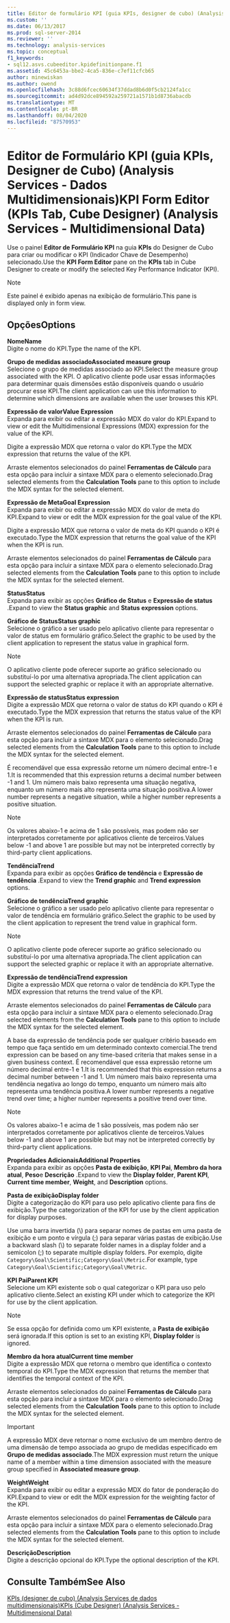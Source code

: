 ```yaml
---
title: Editor de formulário KPI (guia KPIs, designer de cubo) (Analysis Services-dados multidimensionais) | Microsoft Docs
ms.custom: ''
ms.date: 06/13/2017
ms.prod: sql-server-2014
ms.reviewer: ''
ms.technology: analysis-services
ms.topic: conceptual
f1_keywords:
- sql12.asvs.cubeeditor.kpidefinitionpane.f1
ms.assetid: 45c6453a-bbe2-4ca5-836e-c7ef11cfcb65
author: minewiskan
ms.author: owend
ms.openlocfilehash: 3c88d6fcec60634f37ddad8b6d0f5cb2124fa1cc
ms.sourcegitcommit: ad4d92dce894592a259721a1571b1d8736abacdb
ms.translationtype: MT
ms.contentlocale: pt-BR
ms.lasthandoff: 08/04/2020
ms.locfileid: "87570953"
---
```

# <a name="kpi-form-editor-kpis-tab-cube-designer-analysis-services---multidimensional-data"></a><span data-ttu-id="9f15b-102">Editor de Formulário KPI (guia KPIs, Designer de Cubo) (Analysis Services - Dados Multidimensionais)</span><span class="sxs-lookup"><span data-stu-id="9f15b-102">KPI Form Editor (KPIs Tab, Cube Designer) (Analysis Services - Multidimensional Data)</span></span>
  <span data-ttu-id="9f15b-103">Use o painel **Editor de Formulário KPI** na guia **KPIs** do Designer de Cubo para criar ou modificar o KPI (Indicador Chave de Desempenho) selecionado.</span><span class="sxs-lookup"><span data-stu-id="9f15b-103">Use the **KPI Form Editor** pane on the **KPIs** tab in Cube Designer to create or modify the selected Key Performance Indicator (KPI).</span></span>  
  
> [!NOTE]  
>  <span data-ttu-id="9f15b-104">Este painel é exibido apenas na exibição de formulário.</span><span class="sxs-lookup"><span data-stu-id="9f15b-104">This pane is displayed only in form view.</span></span>  
  
## <a name="options"></a><span data-ttu-id="9f15b-105">Opções</span><span class="sxs-lookup"><span data-stu-id="9f15b-105">Options</span></span>  
 <span data-ttu-id="9f15b-106">**Nome**</span><span class="sxs-lookup"><span data-stu-id="9f15b-106">**Name**</span></span>  
 <span data-ttu-id="9f15b-107">Digite o nome do KPI.</span><span class="sxs-lookup"><span data-stu-id="9f15b-107">Type the name of the KPI.</span></span>  
  
 <span data-ttu-id="9f15b-108">**Grupo de medidas associado**</span><span class="sxs-lookup"><span data-stu-id="9f15b-108">**Associated measure group**</span></span>  
 <span data-ttu-id="9f15b-109">Selecione o grupo de medidas associado ao KPI.</span><span class="sxs-lookup"><span data-stu-id="9f15b-109">Select the measure group associated with the KPI.</span></span> <span data-ttu-id="9f15b-110">O aplicativo cliente pode usar essas informações para determinar quais dimensões estão disponíveis quando o usuário procurar esse KPI.</span><span class="sxs-lookup"><span data-stu-id="9f15b-110">The client application can use this information to determine which dimensions are available when the user browses this KPI.</span></span>  
  
 <span data-ttu-id="9f15b-111">**Expressão de valor**</span><span class="sxs-lookup"><span data-stu-id="9f15b-111">**Value Expression**</span></span>  
 <span data-ttu-id="9f15b-112">Expanda para exibir ou editar a expressão MDX do valor do KPI.</span><span class="sxs-lookup"><span data-stu-id="9f15b-112">Expand to view or edit the Multidimensional Expressions (MDX) expression for the value of the KPI.</span></span>  
  
 <span data-ttu-id="9f15b-113">Digite a expressão MDX que retorna o valor do KPI.</span><span class="sxs-lookup"><span data-stu-id="9f15b-113">Type the MDX expression that returns the value of the KPI.</span></span>  
  
 <span data-ttu-id="9f15b-114">Arraste elementos selecionados do painel **Ferramentas de Cálculo** para esta opção para incluir a sintaxe MDX para o elemento selecionado.</span><span class="sxs-lookup"><span data-stu-id="9f15b-114">Drag selected elements from the **Calculation Tools** pane to this option to include the MDX syntax for the selected element.</span></span>  
  
 <span data-ttu-id="9f15b-115">**Expressão de Meta**</span><span class="sxs-lookup"><span data-stu-id="9f15b-115">**Goal Expression**</span></span>  
 <span data-ttu-id="9f15b-116">Expanda para exibir ou editar a expressão MDX do valor de meta do KPI.</span><span class="sxs-lookup"><span data-stu-id="9f15b-116">Expand to view or edit the MDX expression for the goal value of the KPI.</span></span>  
  
 <span data-ttu-id="9f15b-117">Digite a expressão MDX que retorna o valor de meta do KPI quando o KPI é executado.</span><span class="sxs-lookup"><span data-stu-id="9f15b-117">Type the MDX expression that returns the goal value of the KPI when the KPI is run.</span></span>  
  
 <span data-ttu-id="9f15b-118">Arraste elementos selecionados do painel **Ferramentas de Cálculo** para esta opção para incluir a sintaxe MDX para o elemento selecionado.</span><span class="sxs-lookup"><span data-stu-id="9f15b-118">Drag selected elements from the **Calculation Tools** pane to this option to include the MDX syntax for the selected element.</span></span>  
  
 <span data-ttu-id="9f15b-119">**Status**</span><span class="sxs-lookup"><span data-stu-id="9f15b-119">**Status**</span></span>  
 <span data-ttu-id="9f15b-120">Expanda para exibir as opções **Gráfico de Status** e **Expressão de status** .</span><span class="sxs-lookup"><span data-stu-id="9f15b-120">Expand to view the **Status graphic** and **Status expression** options.</span></span>  
  
 <span data-ttu-id="9f15b-121">**Gráfico de Status**</span><span class="sxs-lookup"><span data-stu-id="9f15b-121">**Status graphic**</span></span>  
 <span data-ttu-id="9f15b-122">Selecione o gráfico a ser usado pelo aplicativo cliente para representar o valor de status em formulário gráfico.</span><span class="sxs-lookup"><span data-stu-id="9f15b-122">Select the graphic to be used by the client application to represent the status value in graphical form.</span></span>  
  
> [!NOTE]  
>  <span data-ttu-id="9f15b-123">O aplicativo cliente pode oferecer suporte ao gráfico selecionado ou substituí-lo por uma alternativa apropriada.</span><span class="sxs-lookup"><span data-stu-id="9f15b-123">The client application can support the selected graphic or replace it with an appropriate alternative.</span></span>  
  
 <span data-ttu-id="9f15b-124">**Expressão de status**</span><span class="sxs-lookup"><span data-stu-id="9f15b-124">**Status expression**</span></span>  
 <span data-ttu-id="9f15b-125">Digite a expressão MDX que retorna o valor de status do KPI quando o KPI é executado.</span><span class="sxs-lookup"><span data-stu-id="9f15b-125">Type the MDX expression that returns the status value of the KPI when the KPI is run.</span></span>  
  
 <span data-ttu-id="9f15b-126">Arraste elementos selecionados do painel **Ferramentas de Cálculo** para esta opção para incluir a sintaxe MDX para o elemento selecionado.</span><span class="sxs-lookup"><span data-stu-id="9f15b-126">Drag selected elements from the **Calculation Tools** pane to this option to include the MDX syntax for the selected element.</span></span>  
  
 <span data-ttu-id="9f15b-127">É recomendável que essa expressão retorne um número decimal entre-1 e 1.</span><span class="sxs-lookup"><span data-stu-id="9f15b-127">It is recommended that this expression returns a decimal number between -1 and 1.</span></span> <span data-ttu-id="9f15b-128">Um número mais baixo representa uma situação negativa, enquanto um número mais alto representa uma situação positiva.</span><span class="sxs-lookup"><span data-stu-id="9f15b-128">A lower number represents a negative situation, while a higher number represents a positive situation.</span></span>  
  
> [!NOTE]  
>  <span data-ttu-id="9f15b-129">Os valores abaixo-1 e acima de 1 são possíveis, mas podem não ser interpretados corretamente por aplicativos cliente de terceiros.</span><span class="sxs-lookup"><span data-stu-id="9f15b-129">Values below -1 and above 1 are possible but may not be interpreted correctly by third-party client applications.</span></span>  
  
 <span data-ttu-id="9f15b-130">**Tendência**</span><span class="sxs-lookup"><span data-stu-id="9f15b-130">**Trend**</span></span>  
 <span data-ttu-id="9f15b-131">Expanda para exibir as opções **Gráfico de tendência** e **Expressão de tendência** .</span><span class="sxs-lookup"><span data-stu-id="9f15b-131">Expand to view the **Trend graphic** and **Trend expression** options.</span></span>  
  
 <span data-ttu-id="9f15b-132">**Gráfico de tendência**</span><span class="sxs-lookup"><span data-stu-id="9f15b-132">**Trend graphic**</span></span>  
 <span data-ttu-id="9f15b-133">Selecione o gráfico a ser usado pelo aplicativo cliente para representar o valor de tendência em formulário gráfico.</span><span class="sxs-lookup"><span data-stu-id="9f15b-133">Select the graphic to be used by the client application to represent the trend value in graphical form.</span></span>  
  
> [!NOTE]  
>  <span data-ttu-id="9f15b-134">O aplicativo cliente pode oferecer suporte ao gráfico selecionado ou substituí-lo por uma alternativa apropriada.</span><span class="sxs-lookup"><span data-stu-id="9f15b-134">The client application can support the selected graphic or replace it with an appropriate alternative.</span></span>  
  
 <span data-ttu-id="9f15b-135">**Expressão de tendência**</span><span class="sxs-lookup"><span data-stu-id="9f15b-135">**Trend expression**</span></span>  
 <span data-ttu-id="9f15b-136">Digite a expressão MDX que retorna o valor de tendência do KPI.</span><span class="sxs-lookup"><span data-stu-id="9f15b-136">Type the MDX expression that returns the trend value of the KPI.</span></span>  
  
 <span data-ttu-id="9f15b-137">Arraste elementos selecionados do painel **Ferramentas de Cálculo** para esta opção para incluir a sintaxe MDX para o elemento selecionado.</span><span class="sxs-lookup"><span data-stu-id="9f15b-137">Drag selected elements from the **Calculation Tools** pane to this option to include the MDX syntax for the selected element.</span></span>  
  
 <span data-ttu-id="9f15b-138">A base da expressão de tendência pode ser qualquer critério baseado em tempo que faça sentido em um determinado contexto comercial.</span><span class="sxs-lookup"><span data-stu-id="9f15b-138">The trend expression can be based on any time-based criteria that makes sense in a given business context.</span></span> <span data-ttu-id="9f15b-139">É recomendável que essa expressão retorne um número decimal entre-1 e 1.</span><span class="sxs-lookup"><span data-stu-id="9f15b-139">It is recommended that this expression returns a decimal number between -1 and 1.</span></span> <span data-ttu-id="9f15b-140">Um número mais baixo representa uma tendência negativa ao longo do tempo, enquanto um número mais alto representa uma tendência positiva.</span><span class="sxs-lookup"><span data-stu-id="9f15b-140">A lower number represents a negative trend over time; a higher number represents a positive trend over time.</span></span>  
  
> [!NOTE]  
>  <span data-ttu-id="9f15b-141">Os valores abaixo-1 e acima de 1 são possíveis, mas podem não ser interpretados corretamente por aplicativos cliente de terceiros.</span><span class="sxs-lookup"><span data-stu-id="9f15b-141">Values below -1 and above 1 are possible but may not be interpreted correctly by third-party client applications.</span></span>  
  
 <span data-ttu-id="9f15b-142">**Propriedades Adicionais**</span><span class="sxs-lookup"><span data-stu-id="9f15b-142">**Additional Properties**</span></span>  
 <span data-ttu-id="9f15b-143">Expanda para exibir as opções **Pasta de exibição**, **KPI Pai**, **Membro da hora atual**, **Peso**e **Descrição** .</span><span class="sxs-lookup"><span data-stu-id="9f15b-143">Expand to view the **Display folder**, **Parent KPI**, **Current time member**, **Weight**, and **Description** options.</span></span>  
  
 <span data-ttu-id="9f15b-144">**Pasta de exibição**</span><span class="sxs-lookup"><span data-stu-id="9f15b-144">**Display folder**</span></span>  
 <span data-ttu-id="9f15b-145">Digite a categorização do KPI para uso pelo aplicativo cliente para fins de exibição.</span><span class="sxs-lookup"><span data-stu-id="9f15b-145">Type the categorization of the KPI for use by the client application for display purposes.</span></span>  
  
 <span data-ttu-id="9f15b-146">Use uma barra invertida (\\) para separar nomes de pastas em uma pasta de exibição e um ponto e vírgula (;) para separar várias pastas de exibição.</span><span class="sxs-lookup"><span data-stu-id="9f15b-146">Use a backward slash (\\) to separate folder names in a display folder and a semicolon (;) to separate multiple display folders.</span></span> <span data-ttu-id="9f15b-147">Por exemplo, digite `Category\Goal\Scientific;Category\Goal\Metric`.</span><span class="sxs-lookup"><span data-stu-id="9f15b-147">For example, type `Category\Goal\Scientific;Category\Goal\Metric`.</span></span>  
  
 <span data-ttu-id="9f15b-148">**KPI Pai**</span><span class="sxs-lookup"><span data-stu-id="9f15b-148">**Parent KPI**</span></span>  
 <span data-ttu-id="9f15b-149">Selecione um KPI existente sob o qual categorizar o KPI para uso pelo aplicativo cliente.</span><span class="sxs-lookup"><span data-stu-id="9f15b-149">Select an existing KPI under which to categorize the KPI for use by the client application.</span></span>  
  
> [!NOTE]  
>  <span data-ttu-id="9f15b-150">Se essa opção for definida como um KPI existente, a **Pasta de exibição** será ignorada.</span><span class="sxs-lookup"><span data-stu-id="9f15b-150">If this option is set to an existing KPI, **Display folder** is ignored.</span></span>  
  
 <span data-ttu-id="9f15b-151">**Membro da hora atual**</span><span class="sxs-lookup"><span data-stu-id="9f15b-151">**Current time member**</span></span>  
 <span data-ttu-id="9f15b-152">Digite a expressão MDX que retorna o membro que identifica o contexto temporal do KPI.</span><span class="sxs-lookup"><span data-stu-id="9f15b-152">Type the MDX expression that returns the member that identifies the temporal context of the KPI.</span></span>  
  
 <span data-ttu-id="9f15b-153">Arraste elementos selecionados do painel **Ferramentas de Cálculo** para esta opção para incluir a sintaxe MDX para o elemento selecionado.</span><span class="sxs-lookup"><span data-stu-id="9f15b-153">Drag selected elements from the **Calculation Tools** pane to this option to include the MDX syntax for the selected element.</span></span>  
  
> [!IMPORTANT]  
>  <span data-ttu-id="9f15b-154">A expressão MDX deve retornar o nome exclusivo de um membro dentro de uma dimensão de tempo associada ao grupo de medidas especificado em **Grupo de medidas associado**.</span><span class="sxs-lookup"><span data-stu-id="9f15b-154">The MDX expression must return the unique name of a member within a time dimension associated with the measure group specified in **Associated measure group**.</span></span>  
  
 <span data-ttu-id="9f15b-155">**Weight**</span><span class="sxs-lookup"><span data-stu-id="9f15b-155">**Weight**</span></span>  
 <span data-ttu-id="9f15b-156">Expanda para exibir ou editar a expressão MDX do fator de ponderação do KPI.</span><span class="sxs-lookup"><span data-stu-id="9f15b-156">Expand to view or edit the MDX expression for the weighting factor of the KPI.</span></span>  
  
 <span data-ttu-id="9f15b-157">Arraste elementos selecionados do painel **Ferramentas de Cálculo** para esta opção para incluir a sintaxe MDX para o elemento selecionado.</span><span class="sxs-lookup"><span data-stu-id="9f15b-157">Drag selected elements from the **Calculation Tools** pane to this option to include the MDX syntax for the selected element.</span></span>  
  
 <span data-ttu-id="9f15b-158">**Descrição**</span><span class="sxs-lookup"><span data-stu-id="9f15b-158">**Description**</span></span>  
 <span data-ttu-id="9f15b-159">Digite a descrição opcional do KPI.</span><span class="sxs-lookup"><span data-stu-id="9f15b-159">Type the optional description of the KPI.</span></span>  
  
## <a name="see-also"></a><span data-ttu-id="9f15b-160">Consulte Também</span><span class="sxs-lookup"><span data-stu-id="9f15b-160">See Also</span></span>  
 [<span data-ttu-id="9f15b-161">KPIs &#40;designer de cubo&#41; &#40;Analysis Services de dados multidimensionais&#41;</span><span class="sxs-lookup"><span data-stu-id="9f15b-161">KPIs &#40;Cube Designer&#41; &#40;Analysis Services - Multidimensional Data&#41;</span></span>](kpis-cube-designer-analysis-services-multidimensional-data.md)  
  
  
